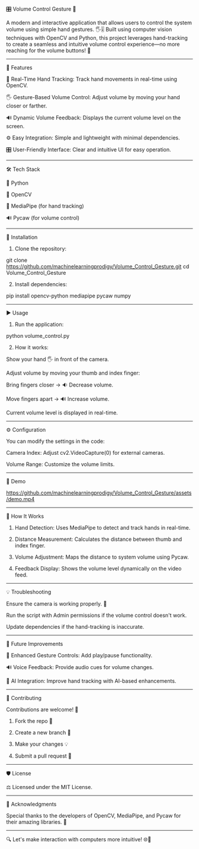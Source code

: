 🎛️ Volume Control Gesture 🎯

A modern and interactive application that allows users to control the system volume using simple hand gestures. 🖐️🎚️ Built using computer vision techniques with OpenCV and Python, this project leverages hand-tracking to create a seamless and intuitive volume control experience—no more reaching for the volume buttons! 🚀


---

🌟 Features

🎥 Real-Time Hand Tracking: Track hand movements in real-time using OpenCV.

🖐️ Gesture-Based Volume Control: Adjust volume by moving your hand closer or farther.

🔊 Dynamic Volume Feedback: Displays the current volume level on the screen.

⚙️ Easy Integration: Simple and lightweight with minimal dependencies.

🎛️ User-Friendly Interface: Clear and intuitive UI for easy operation.



---

🛠️ Tech Stack

🐍 Python

🎯 OpenCV

🤖 MediaPipe (for hand tracking)

🔊 Pycaw (for volume control)



---

🚀 Installation

1. Clone the repository:

git clone https://github.com/machinelearningprodigy/Volume_Control_Gesture.git
cd Volume_Control_Gesture


2. Install dependencies:

pip install opencv-python mediapipe pycaw numpy




---

▶️ Usage

1. Run the application:

python volume_control.py


2. How it works:

Show your hand 🖐️ in front of the camera.

Adjust volume by moving your thumb and index finger:

Bring fingers closer → 🔉 Decrease volume.

Move fingers apart → 🔊 Increase volume.


Current volume level is displayed in real-time.





---

⚙️ Configuration

You can modify the settings in the code:

Camera Index: Adjust cv2.VideoCapture(0) for external cameras.

Volume Range: Customize the volume limits.



---

📸 Demo

https://github.com/machinelearningprodigy/Volume_Control_Gesture/assets/demo.mp4


---

🧠 How It Works

1. Hand Detection: Uses MediaPipe to detect and track hands in real-time.


2. Distance Measurement: Calculates the distance between thumb and index finger.


3. Volume Adjustment: Maps the distance to system volume using Pycaw.


4. Feedback Display: Shows the volume level dynamically on the video feed.




---

💡 Troubleshooting

Ensure the camera is working properly. 🎥

Run the script with Admin permissions if the volume control doesn't work.

Update dependencies if the hand-tracking is inaccurate.



---

🚀 Future Improvements

🤖 Enhanced Gesture Controls: Add play/pause functionality.

🔊 Voice Feedback: Provide audio cues for volume changes.

🧠 AI Integration: Improve hand tracking with AI-based enhancements.



---

🤝 Contributing

Contributions are welcome! 🌱

1. Fork the repo 🍴


2. Create a new branch 🌿


3. Make your changes 💡


4. Submit a pull request 🔔




---

🛡️ License

⚖️ Licensed under the MIT License.


---

🎯 Acknowledgments

Special thanks to the developers of OpenCV, MediaPipe, and Pycaw for their amazing libraries. 🙌


---

🔍 Let's make interaction with computers more intuitive! 🌐🚀

